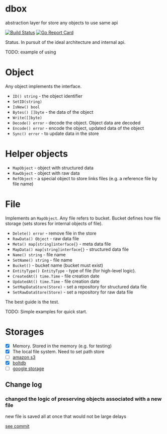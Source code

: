 # dbox
abstraction layer for store any objects to use same api

[![Build Status](https://travis-ci.org/inpime/dbox.svg?branch=master)](https://travis-ci.org/inpime/dbox)
[![Go Report Card](https://goreportcard.com/badge/github.com/inpime/dbox)](https://goreportcard.com/report/github.com/inpime/dbox)

Status. In pursuit of the ideal architecture and internal api.

TODO: example of using

# Object

Any object implements the interface. 

* `ID() string` - the object identifier
* `SetID(string)`
* `IsNew() bool`
* `Bytes() []byte` - the data of the object
* `Write([]byte)`
* `Decode() error` - decode the object. Object data are decoded
* `Encode() error` - encode the object, updated data of the object
* `Sync() error` - to update data in the store

# Helper objects

* `MapObject` - object with structured data
* `RawObject` - object with raw data
* `RefObject` - a special object to store links files (e.g. a reference file by file name)

# File

Implements an `MapObject`. 
Any file refers to bucket. Bucket defines how file storage (sets stores for internal objects of file).

* `Delete() error` - remove file in the store
* `RawData() Object` - raw data file
* `Meta() map[string]interface{}` - meta data file
* `MapData() map[string]interface{}` - structured data file
* `Name() string` - file name
* `SetName() string` - file name
* `Bucket()` - bucket name (bucket must exist)
* `EntityType() EntityType` - type of file (for high-level logic). 
* `CreatedAt() time.Time` - file creation date
* `UpdatedAt() time.Time` - file creation date
* `SetMapDataStore(Store)` - set a repository for structured data file
* `SetRawDataStore(Store)` - set a repository for raw data file

The best guide is the test.

TODO: Simple examples for quick start.

# Storages

- [x] Memory. Stored in the memory (e.g. for testing)
- [x] The local file system. Need to set path store 
- [ ] [amazon s3](https://aws.amazon.com/s3)
- [x] [boltdb](https://github.com/boltdb/bolt)
- [ ] [google storage](https://cloud.google.com/storage/)

## Change log

### changed the logic of preserving objects associated with a new file 

new file is saved all at once
that would not be large delays

[see commit](fa07a08e3d79331442912791f70244899f638236)


